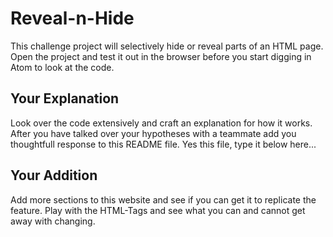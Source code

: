# Reveal-n-Hide
This challenge project will selectively hide or reveal parts of an HTML page.  Open the project and test it out in the browser before you start digging in Atom to look at the code.


## Your Explanation
Look over the code extensively and craft an explanation for how it works.  After you have talked over your hypotheses with a teammate add you thoughtfull response to this README file. Yes this file, type it below here...

## Your Addition
Add more sections to this website and see if you can get it to replicate the feature.  Play with the HTML-Tags and see what you can and cannot get away with changing.

